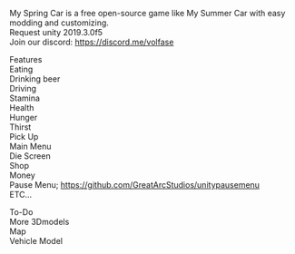My Spring Car is a free open-source game like My Summer Car with easy modding and customizing.  
Request unity 2019.3.0f5   
Join our discord: https://discord.me/volfase  

Features  
Eating  
Drinking beer  
Driving  
Stamina  
Health   
Hunger  
Thirst  
Pick Up  
Main Menu  
Die Screen  
Shop  
Money  
Pause Menu; https://github.com/GreatArcStudios/unitypausemenu  
ETC...  

To-Do  
More 3Dmodels  
Map     
Vehicle Model  

